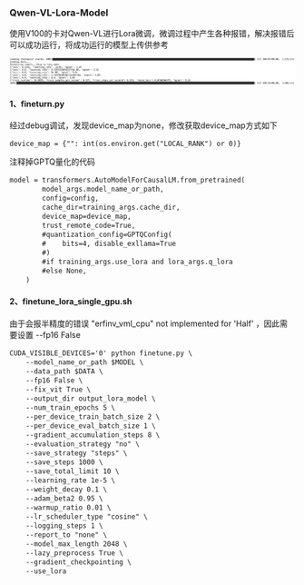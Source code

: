 ### Qwen-VL-Lora-Model


使用V100的卡对Qwen-VL进行Lora微调，微调过程中产生各种报错，解决报错后可以成功运行，将成功运行的模型上传供参考

<img src="output.jpg" />


#### 1、fineturn.py

经过debug调试，发现device_map为none，修改获取device_map方式如下

```
device_map = {"": int(os.environ.get("LOCAL_RANK") or 0)}
```

注释掉GPTQ量化的代码

```
model = transformers.AutoModelForCausalLM.from_pretrained(
        model_args.model_name_or_path,
        config=config,
        cache_dir=training_args.cache_dir,
        device_map=device_map,
        trust_remote_code=True,
        #quantization_config=GPTQConfig(
        #    bits=4, disable_exllama=True
        #)
        #if training_args.use_lora and lora_args.q_lora
        #else None,
    )

```

#### 2、finetune_lora_single_gpu.sh

由于会报半精度的错误 "erfinv_vml_cpu" not implemented for 'Half' ，因此需要设置 --fp16 False

```
CUDA_VISIBLE_DEVICES='0' python finetune.py \
    --model_name_or_path $MODEL \
    --data_path $DATA \
    --fp16 False \
    --fix_vit True \
    --output_dir output_lora_model \
    --num_train_epochs 5 \
    --per_device_train_batch_size 2 \
    --per_device_eval_batch_size 1 \
    --gradient_accumulation_steps 8 \
    --evaluation_strategy "no" \
    --save_strategy "steps" \
    --save_steps 1000 \
    --save_total_limit 10 \
    --learning_rate 1e-5 \
    --weight_decay 0.1 \
    --adam_beta2 0.95 \
    --warmup_ratio 0.01 \
    --lr_scheduler_type "cosine" \
    --logging_steps 1 \
    --report_to "none" \
    --model_max_length 2048 \
    --lazy_preprocess True \
    --gradient_checkpointing \
    --use_lora
```





